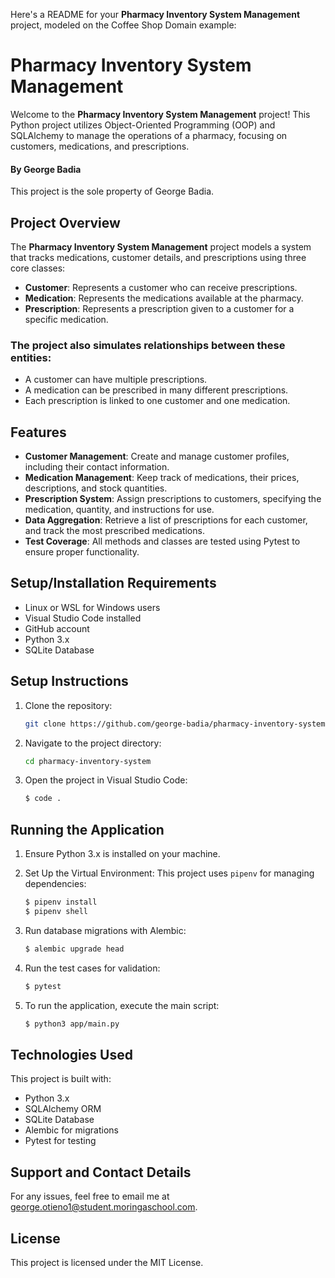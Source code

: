 Here's a README for your **Pharmacy Inventory System Management** project, modeled on the Coffee Shop Domain example:

# Pharmacy Inventory System Management

Welcome to the **Pharmacy Inventory System Management** project! This Python project utilizes Object-Oriented Programming (OOP) and SQLAlchemy to manage the operations of a pharmacy, focusing on customers, medications, and prescriptions.

#### By **George Badia**

This project is the sole property of George Badia.

## Project Overview

The **Pharmacy Inventory System Management** project models a system that tracks medications, customer details, and prescriptions using three core classes:

- **Customer**: Represents a customer who can receive prescriptions.
- **Medication**: Represents the medications available at the pharmacy.
- **Prescription**: Represents a prescription given to a customer for a specific medication.

### The project also simulates relationships between these entities:

- A customer can have multiple prescriptions.
- A medication can be prescribed in many different prescriptions.
- Each prescription is linked to one customer and one medication.

## Features

- **Customer Management**: Create and manage customer profiles, including their contact information.
- **Medication Management**: Keep track of medications, their prices, descriptions, and stock quantities.
- **Prescription System**: Assign prescriptions to customers, specifying the medication, quantity, and instructions for use.
- **Data Aggregation**: Retrieve a list of prescriptions for each customer, and track the most prescribed medications.
- **Test Coverage**: All methods and classes are tested using Pytest to ensure proper functionality.

## Setup/Installation Requirements

- Linux or WSL for Windows users
- Visual Studio Code installed
- GitHub account
- Python 3.x
- SQLite Database

## Setup Instructions

1. Clone the repository:
   ```bash
   git clone https://github.com/george-badia/pharmacy-inventory-system
   ```
2. Navigate to the project directory:
   ```bash
   cd pharmacy-inventory-system
   ```
3. Open the project in Visual Studio Code:
   ```bash
   $ code .
   ```

## Running the Application

1. Ensure Python 3.x is installed on your machine.

2. Set Up the Virtual Environment: This project uses `pipenv` for managing dependencies:
   ```bash
   $ pipenv install
   $ pipenv shell
   ```

3. Run database migrations with Alembic:
   ```bash
   $ alembic upgrade head
   ```

4. Run the test cases for validation:
   ```bash
   $ pytest
   ```

5. To run the application, execute the main script:
   ```bash
   $ python3 app/main.py
   ```

## Technologies Used

This project is built with:

- Python 3.x
- SQLAlchemy ORM
- SQLite Database
- Alembic for migrations
- Pytest for testing

## Support and Contact Details

For any issues, feel free to email me at george.otieno1@student.moringaschool.com.

## License

This project is licensed under the MIT License.
